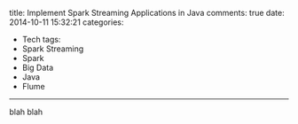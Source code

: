 title: Implement Spark Streaming Applications in Java
comments: true
date: 2014-10-11 15:32:21
categories:
- Tech
tags:
- Spark Streaming
- Spark
- Big Data
- Java
- Flume
---
blah blah

<!-- more -->
